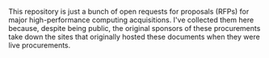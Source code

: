 This repository is just a bunch of open requests for proposals (RFPs) for major
high-performance computing acquisitions. I've collected them here because,
despite being public, the original sponsors of these procurements take down the
sites that originally hosted these documents when they were live procurements.
